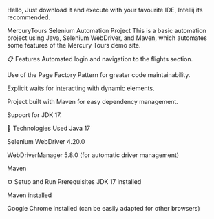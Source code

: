 Hello, Just download it and execute with your favourite IDE, Intellij its recommended.

MercuryTours Selenium Automation Project
This is a basic automation project using Java, Selenium WebDriver, and Maven, which automates some features of the Mercury Tours demo site.

📋 Features
Automated login and navigation to the flights section.

Use of the Page Factory Pattern for greater code maintainability.

Explicit waits for interacting with dynamic elements.

Project built with Maven for easy dependency management.

Support for JDK 17.

🚀 Technologies Used
Java 17

Selenium WebDriver 4.20.0

WebDriverManager 5.8.0 (for automatic driver management)

Maven

⚙️ Setup and Run
Prerequisites
JDK 17 installed

Maven installed

Google Chrome installed (can be easily adapted for other browsers)
